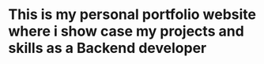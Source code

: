 <h1>This is my personal portfolio website where i show case my projects and skills as a Backend developer</h1>

